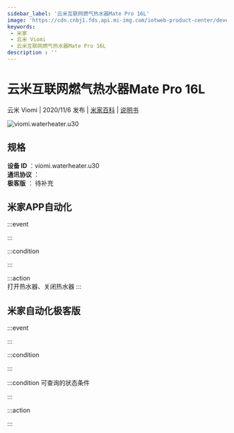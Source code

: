 ```yaml
---
sidebar_label: '云米互联网燃气热水器Mate Pro 16L'
image: 'https://cdn.cnbj1.fds.api.mi-img.com/iotweb-product-center/developer_1602486037302GwzMBThX.png?GalaxyAccessKeyId=AKVGLQWBOVIRQ3XLEW&Expires=9223372036854775807&Signature=q3T3Oz5MMcI2LnkYb/gEdazj4VU='
keywords: 
 - 米家
 - 云米 Viomi
 - 云米互联网燃气热水器Mate Pro 16L
description : ''
---
```

# 云米互联网燃气热水器Mate Pro 16L

云米 Viomi | 2020/11/6 发布 | [米家百科](https://home.mi.com/webapp/content/baike/product/index.html?model=viomi.waterheater.u30) | [说明书](https://home.mi.com/views/introduction.html?model=viomi.waterheater.u30&region=cn)

![viomi.waterheater.u30](https://cdn.cnbj1.fds.api.mi-img.com/iotweb-product-center/developer_1602486037302GwzMBThX.png?GalaxyAccessKeyId=AKVGLQWBOVIRQ3XLEW&Expires=9223372036854775807&Signature=q3T3Oz5MMcI2LnkYb/gEdazj4VU=)

## 规格  
> 
**设备 ID** ：viomi.waterheater.u30  
**通讯协议** ：  
**极客版**  ： 待补充 


## 米家APP自动化  

:::event  

:::

:::condition  

:::

:::action   
打开热水器、关闭热水器
:::

## 米家自动化极客版  

:::event  

:::

:::condition  

:::

:::condition 可查询的状态条件  

:::

:::action  

:::

        
